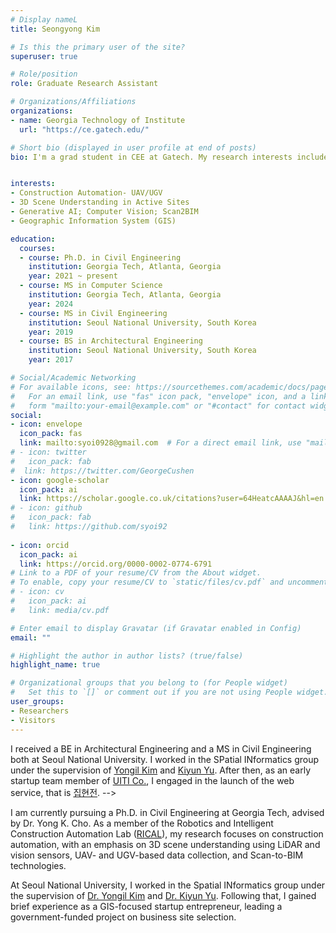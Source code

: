 ```yaml
---
# Display nameL
title: Seongyong Kim

# Is this the primary user of the site?
superuser: true

# Role/position
role: Graduate Research Assistant

# Organizations/Affiliations
organizations:
- name: Georgia Technology of Institute
  url: "https://ce.gatech.edu/"

# Short bio (displayed in user profile at end of posts)
bio: I'm a grad student in CEE at Gatech. My research interests include consturction automation, 3D scene understanding on active sites.


interests:
- Construction Automation- UAV/UGV
- 3D Scene Understanding in Active Sites
- Generative AI; Computer Vision; Scan2BIM
- Geographic Information System (GIS)

education:
  courses:
  - course: Ph.D. in Civil Engineering
    institution: Georgia Tech, Atlanta, Georgia
    year: 2021 ~ present
  - course: MS in Computer Science
    institution: Georgia Tech, Atlanta, Georgia
    year: 2024
  - course: MS in Civil Engineering
    institution: Seoul National University, South Korea
    year: 2019
  - course: BS in Architectural Engineering
    institution: Seoul National University, South Korea
    year: 2017

# Social/Academic Networking
# For available icons, see: https://sourcethemes.com/academic/docs/page-builder/#icons
#   For an email link, use "fas" icon pack, "envelope" icon, and a link in the
#   form "mailto:your-email@example.com" or "#contact" for contact widget.
social:
- icon: envelope
  icon_pack: fas
  link: mailto:syoi0928@gmail.com  # For a direct email link, use "mailto:test@example.org".
# - icon: twitter
#   icon_pack: fab
#  link: https://twitter.com/GeorgeCushen
- icon: google-scholar
  icon_pack: ai
  link: https://scholar.google.co.uk/citations?user=64HeatcAAAAJ&hl=en
# - icon: github
#   icon_pack: fab
#   link: https://github.com/syoi92
  
- icon: orcid
  icon_pack: ai
  link: https://orcid.org/0000-0002-0774-6791
# Link to a PDF of your resume/CV from the About widget.
# To enable, copy your resume/CV to `static/files/cv.pdf` and uncomment the lines below.
# - icon: cv
#   icon_pack: ai
#   link: media/cv.pdf

# Enter email to display Gravatar (if Gravatar enabled in Config)
email: ""

# Highlight the author in author lists? (true/false)
highlight_name: true

# Organizational groups that you belong to (for People widget)
#   Set this to `[]` or comment out if you are not using People widget.
user_groups:
- Researchers
- Visitors
---
```


I received a BE in Architectural Engineering and a MS in Civil Engineering both at Seoul National University. I worked in the SPatial INformatics group under the supervision of [Yongil Kim](http://spins.snu.ac.kr/) and [Kiyun Yu](https://gislbs.net/). After then, as an early startup team member of [UITI Co.](https://uiti.com), I engaged in the launch of the web service, that is [집현전](https://ziphz.com/). -->

I am currently pursuing a Ph.D. in Civil Engineering at Georgia Tech, advised by Dr. Yong K. Cho. As a member of the Robotics and Intelligent Construction Automation Lab ([RICAL](http://rical.ce.gatech.edu/)), my research focuses on construction automation, with an emphasis on 3D scene understanding using LiDAR and vision sensors, UAV- and UGV-based data collection, and Scan-to-BIM technologies.

At Seoul National University, I worked in the Spatial INformatics group under the supervision of [Dr. Yongil Kim](http://spins.snu.ac.kr/) and [Dr. Kiyun Yu](https://gislbs.net/). Following that, I gained brief experience as a GIS-focused startup entrepreneur, leading a government-funded project on business site selection.